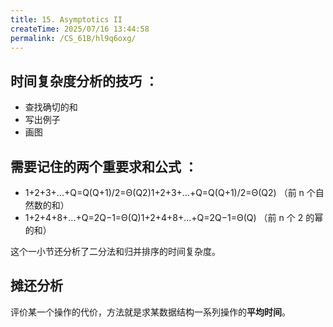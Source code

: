 ```yaml
---
title: 15. Asymptotics II
createTime: 2025/07/16 13:44:58
permalink: /CS_61B/hl9q6oxg/
---
```

## 时间复杂度分析的技巧 ：

- 查找确切的和
- 写出例子
- 画图

## 需要记住的两个重要求和公式 ：
 
- 1+2+3+...+Q=Q(Q+1)/2=Θ(Q2)1+2+3+...+Q=Q(Q+1)/2=Θ(Q​2​​) （前 n 个自然数的和）
- 1+2+4+8+...+Q=2Q−1=Θ(Q)1+2+4+8+...+Q=2Q−1=Θ(Q) （前 n 个 2 的幂的和）

这个一小节还分析了二分法和归并排序的时间复杂度。

## 摊还分析

评价某一个操作的代价，方法就是求某数据结构一系列操作的**平均时间**。
